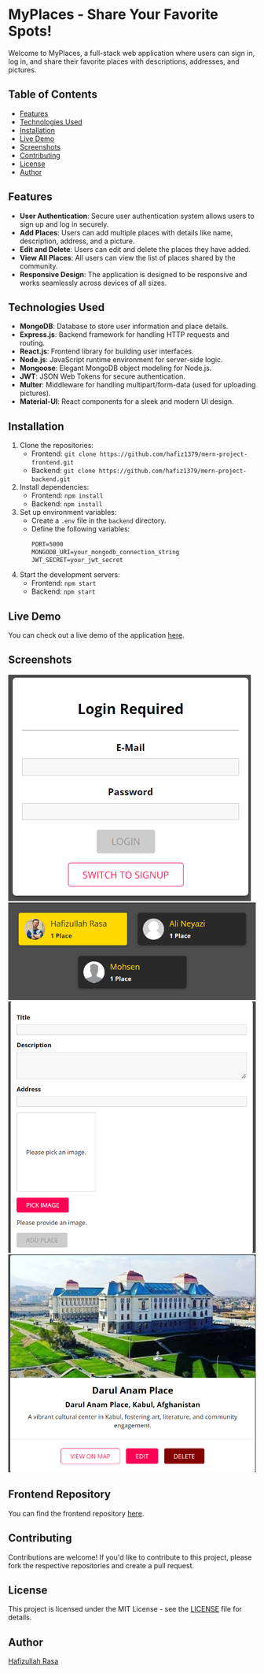 # MyPlaces - Share Your Favorite Spots!

Welcome to MyPlaces, a full-stack web application where users can sign in, log in, and share their favorite places with descriptions, addresses, and pictures.

## Table of Contents

- [Features](#features)
- [Technologies Used](#technologies-used)
- [Installation](#installation)
- [Live Demo](#live-demo)
- [Screenshots](#screenshots)
- [Contributing](#contributing)
- [License](#license)
- [Author](#author)

## Features

- **User Authentication**: Secure user authentication system allows users to sign up and log in securely.
- **Add Places**: Users can add multiple places with details like name, description, address, and a picture.
- **Edit and Delete**: Users can edit and delete the places they have added.
- **View All Places**: All users can view the list of places shared by the community.
- **Responsive Design**: The application is designed to be responsive and works seamlessly across devices of all sizes.

## Technologies Used

- **MongoDB**: Database to store user information and place details.
- **Express.js**: Backend framework for handling HTTP requests and routing.
- **React.js**: Frontend library for building user interfaces.
- **Node.js**: JavaScript runtime environment for server-side logic.
- **Mongoose**: Elegant MongoDB object modeling for Node.js.
- **JWT**: JSON Web Tokens for secure authentication.
- **Multer**: Middleware for handling multipart/form-data (used for uploading pictures).
- **Material-UI**: React components for a sleek and modern UI design.

## Installation

1. Clone the repositories:
   - Frontend: `git clone https://github.com/hafiz1379/mern-project-frontend.git`
   - Backend: `git clone https://github.com/hafiz1379/mern-project-backend.git`
2. Install dependencies:
   - Frontend: `npm install`
   - Backend: `npm install`
3. Set up environment variables:
   - Create a `.env` file in the `backend` directory.
   - Define the following variables:
     ```
     PORT=5000
     MONGODB_URI=your_mongodb_connection_string
     JWT_SECRET=your_jwt_secret
     ```
4. Start the development servers:
   - Frontend: `npm start`
   - Backend: `npm start`

## Live Demo

You can check out a live demo of the application [here](https://mern-project-frontend-ruod.onrender.com).

## Screenshots

![Login](./assets/image-2.png)
![All Users](./assets/image.png)
![Add PLace](./assets/image-1.png)
![My Places](./assets/image-3.png)

## Frontend Repository

You can find the frontend repository [here](https://github.com/hafiz1379/mern-project-frontend).


## Contributing

Contributions are welcome! If you'd like to contribute to this project, please fork the respective repositories and create a pull request.

## License

This project is licensed under the MIT License - see the [LICENSE](./LICENSE) file for details.

## Author

[Hafizullah Rasa](https://github.com/hafiz1379)

